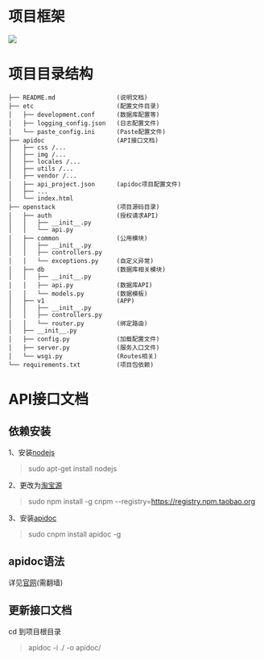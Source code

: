 # 项目框架

![](http://o6p181fdf.bkt.clouddn.com/16-5-27/18951712.jpg)


# 项目目录结构


```
├── README.md                 (说明文档)
├── etc                       (配置文件目录)
│   ├── development.conf      (数据库配置等)
│   ├── logging_config.json   (日志配置文件)
│   └── paste_config.ini      (Paste配置文件)
├── apidoc                    (API接口文档)
│   ├── css /...
│   ├── img /...
│   ├── locales /...
│   ├── utils /...
│   ├── vendor /...
│   ├── api_project.json      (apidoc项目配置文件)
│   ├── ...
│   └── index.html
├── openstack                 (项目源码目录)
│   ├── auth                  (授权请求API)
│   │   ├── __init__.py
│   │   └── api.py
│   ├── common                (公用模块)
│   │   ├── __init__.py
│   │   ├── controllers.py
│   │   └── exceptions.py     (自定义异常)
│   ├── db                    (数据库相关模块)
│   │   ├── __init__.py
│   │   ├── api.py            (数据库API)
│   │   └── models.py         (数据模板)
│   ├── v1                    (APP)
│   │   ├── __init__.py
│   │   ├── controllers.py
│   │   └── router.py         (绑定路由)
│   ├── __init__.py
│   ├── config.py             (加载配置文件)
│   ├── server.py             (服务入口文件)
│   └── wsgi.py               (Routes相关)
└── requirements.txt          (项目包依赖)

```

# API接口文档

## 依赖安装

1、安装[nodejs](https://nodejs.org/)

> sudo apt-get install nodejs

2、更改为[淘宝源](http://npm.taobao.org/)

> sudo npm install -g cnpm --registry=https://registry.npm.taobao.org

3、安装[apidoc](http://apidocjs.com/)

> sudo cnpm install apidoc -g

## apidoc语法

详见[官网](http://apidocjs.com/)(需翻墙)

## 更新接口文档

cd 到项目根目录

> apidoc -i ./ -o apidoc/
